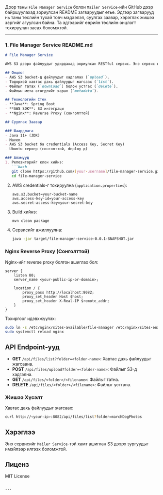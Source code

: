Доор таны `File Manager Service` болон `Mailer Service`-ийн GitHub дээр байршуулахад зориулсан README загваруудыг өгье. Эдгээр загварууд нь таны төслийн тухай товч мэдээлэл, суулгах заавар, хэрэглэх жишээ зэргийг агуулсан байна. Та эдгээрийг өөрийн төслийн онцлогт тохируулан засах боломжтой.

---

### 1. File Manager Service README.md

```markdown
# File Manager Service

AWS S3 дээрх файлуудыг удирдахад зориулсан RESTful сервис. Энэ сервис нь файлуудыг хадгалах, татах, устгах, жагсаах зэрэг үйлдлүүдийг гүйцэтгэдэг.

## Онцлог
- AWS S3 bucket-д файлуудыг хадгалах (`upload`).
- Тодорхой хавтас дахь файлуудыг жагсаах (`list`).
- Файлыг татах (`download`) болон устгах (`delete`).
- Файлын мета өгөгдлийг харах (`metadata`).

## Технологийн Стек
- **Java**: Spring Boot
- **AWS SDK**: S3 интеграци
- **Nginx**: Reverse Proxy (сонголттой)

## Суулгах Заавар

### Шаардлага
- Java 11+ (JDK)
- Maven
- AWS S3 bucket ба credentials (Access Key, Secret Key)
- Ubuntu сервер (сонголттой, deploy-д)

### Алхмууд
1. Репозиторийг клон хийнэ:
   ```bash
   git clone https://github.com/[your-username]/file-manager-service.git
   cd file-manager-service
   ```
2. AWS credentials-г тохируулна (`application.properties`):
   ```properties
   aws.s3.bucket=your-bucket-name
   aws.access-key-id=your-access-key
   aws.secret-access-key=your-secret-key
   ```
3. Build хийнэ:
   ```bash
   mvn clean package
   ```
4. Сервисийг ажиллуулна:
   ```bash
   java -jar target/file-manager-service-0.0.1-SNAPSHOT.jar
   ```

### Nginx Reverse Proxy (Сонголттой)
Nginx-ийг reverse proxy болгон ашиглах бол:
```nginx
server {
    listen 80;
    server_name <your-public-ip-or-domain>;

    location / {
        proxy_pass http://localhost:8082;
        proxy_set_header Host $host;
        proxy_set_header X-Real-IP $remote_addr;
    }
}
```
Тохиргоог идэвхжүүлэх:
```bash
sudo ln -s /etc/nginx/sites-available/file-manager /etc/nginx/sites-enabled/
sudo systemctl reload nginx
```

## API Endpoint-ууд
- **GET** `/api/files/list?folder=<folder-name>`: Хавтас дахь файлуудыг жагсаана.
- **POST** `/api/files/upload?folder=<folder-name>`: Файлыг S3-д хадгална.
- **GET** `/api/files/<folder>/<filename>`: Файлыг татна.
- **DELETE** `/api/files/<folder>/<filename>`: Файлыг устгана.

### Жишээ Хүсэлт
Хавтас дахь файлуудыг жагсаах:
```bash
curl http://<your-ip>:8082/api/files/list?folder=marchDogPhotos
```

## Хэрэглээ
Энэ сервисийг `Mailer Service`-тэй хамт ашиглан S3 дээрх зургуудыг имэйлээр илгээх боломжтой.

## Лиценз
MIT License
```

---

